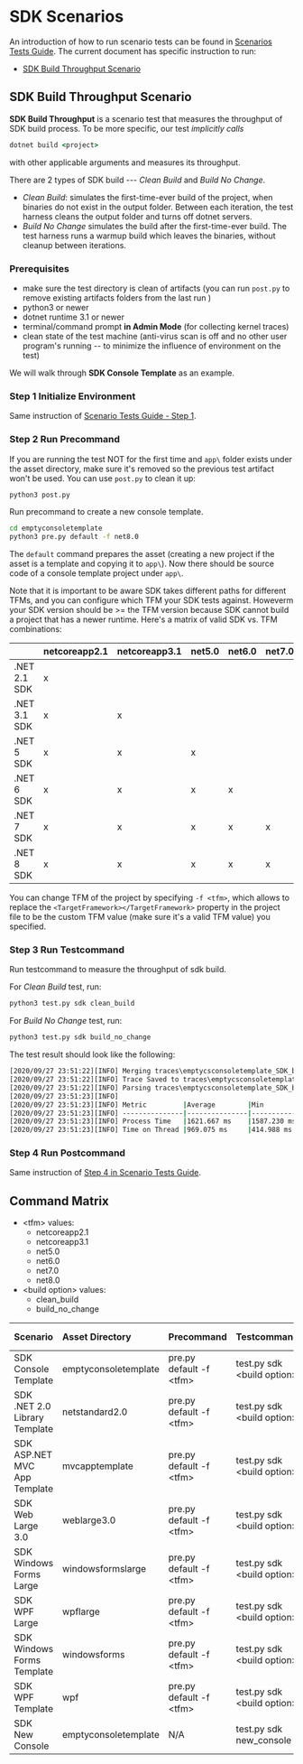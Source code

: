 # SDK Scenarios

An introduction of how to run scenario tests can be found in [Scenarios Tests Guide](./scenarios-workflow.md). The current document has specific instruction to run:

- [SDK Build Throughput Scenario](#sdk-build-throughput-scenario)

## SDK Build Throughput Scenario

**SDK Build Throughput** is a scenario test that measures the throughput of SDK build process. To be more specific, our test *implicitly calls*

```cmd
dotnet build <project>
```

with other applicable arguments and measures its throughput.

There are 2 types of SDK build --- *Clean Build* and *Build No Change*.

- *Clean Build*: simulates the first-time-ever build of the project, when binaries do not exist in the output folder. Between each iteration, the test harness cleans the output folder and turns off dotnet servers.
- *Build No Change* simulates the build after the first-time-ever build. The test harness runs a warmup build which leaves the binaries, without cleanup between iterations.

### Prerequisites

- make sure the test directory is clean of artifacts (you can run `post.py` to remove existing artifacts folders from the last run )
- python3 or newer
- dotnet runtime 3.1 or newer
- terminal/command prompt **in Admin Mode** (for collecting kernel traces)
- clean state of the test machine (anti-virus scan is off and no other user program's running -- to minimize the influence of environment on the test)

We will walk through **SDK Console Template** as an example.

### Step 1 Initialize Environment

Same instruction of [Scenario Tests Guide - Step 1](./scenarios-workflow.md#step-1-initialize-environment).

### Step 2 Run Precommand

If you are running the test NOT for the first time and `app\` folder exists under the asset directory, make sure it's removed so the previous test artifact won't be used. You can use `post.py` to clean it up:

```cmd
python3 post.py
```

Run precommand to create a new console template.

```cmd
cd emptyconsoletemplate
python3 pre.py default -f net8.0
```

The `default` command prepares the asset (creating a new project if the asset is a template and copying it to `app\`). Now there should be source code of a console template project under `app\`.

Note that it is important to be aware SDK takes different paths for different TFMs, and you can configure which TFM your SDK tests against. Howeverm your SDK version should be >= the TFM version because SDK cannot build a project that has a newer runtime. Here's a matrix of valid SDK vs. TFM combinations:

|              | netcoreapp2.1 | netcoreapp3.1 | net5.0 | net6.0 | net7.0 | net8.0 |
|--------------|---------------|---------------|--------|--------|--------|--------|
| .NET 2.1 SDK | x             |               |        |        |        |        |
| .NET 3.1 SDK | x             | x             |        |        |        |        |
| .NET 5 SDK   | x             | x             | x      |        |        |        |
| .NET 6 SDK   | x             | x             | x      | x      |        |        |
| .NET 7 SDK   | x             | x             | x      | x      | x      |        |
| .NET 8 SDK   | x             | x             | x      | x      | x      | x      |

You can change TFM of the project by specifying `-f <tfm>`, which allows to replace the `<TargetFramework></TargetFramework>` property in the project file to be the custom TFM value (make sure it's a valid TFM value) you specified.

### Step 3 Run Testcommand

Run testcommand to measure the throughput of sdk build.

For *Clean Build* test, run:

```cmd
python3 test.py sdk clean_build
```

For *Build No Change* test, run:

```cmd
python3 test.py sdk build_no_change
```

The test result should look like the following:

```cmd
[2020/09/27 23:51:22][INFO] Merging traces\emptycsconsoletemplate_SDK_build_no_change_startup.perflabkernel.etl...
[2020/09/27 23:51:22][INFO] Trace Saved to traces\emptycsconsoletemplate_SDK_build_no_change_startup.etl
[2020/09/27 23:51:22][INFO] Parsing traces\emptycsconsoletemplate_SDK_build_no_change_startup.etl
[2020/09/27 23:51:23][INFO]
[2020/09/27 23:51:23][INFO] Metric         |Average        |Min            |Max
[2020/09/27 23:51:23][INFO] ---------------|---------------|---------------|---------------
[2020/09/27 23:51:23][INFO] Process Time   |1621.667 ms    |1587.230 ms    |1706.269 ms
[2020/09/27 23:51:23][INFO] Time on Thread |969.075 ms     |414.988 ms     |1347.836 ms
```

### Step 4 Run Postcommand

Same instruction of [Step 4 in Scenario Tests Guide](scenarios-workflow.md#step-4-run-postcommand).

## Command Matrix

- \<tfm> values:
  - netcoreapp2.1
  - netcoreapp3.1
  - net5.0
  - net6.0
  - net7.0
  - net8.0
- \<build option> values:
  - clean_build
  - build_no_change

| Scenario                      | Asset Directory      | Precommand               | Testcommand                 | Postcommand | Supported Framework                       | Supported Platform |
|:------------------------------|:---------------------|:-------------------------|:----------------------------|:------------|:------------------------------------------|:-------------------|
| SDK Console Template          | emptyconsoletemplate | pre.py default -f \<tfm> | test.py sdk \<build option> | post.py     | netcoreapp2.1;netcoreapp3.1;net5.0;net6.0;net7.0;net8.0 | Windows;Linux      |
| SDK .NET 2.0 Library Template | netstandard2.0       | pre.py default -f \<tfm> | test.py sdk \<build option> | post.py     | netcoreapp2.1;netcoreapp3.1;net5.0;net6.0;net7.0;net8.0 | Windows;Linux      |
| SDK ASP.NET MVC App Template  | mvcapptemplate       | pre.py default -f \<tfm> | test.py sdk \<build option> | post.py     | netcoreapp3.1;net5.0;net6.0;net7.0;net8.0               | Windows;Linux      |
| SDK Web Large 3.0             | weblarge3.0          | pre.py default -f \<tfm> | test.py sdk \<build option> | post.py     | netcoreapp3.1                             | Windows;Linux      |
| SDK Windows Forms Large       | windowsformslarge    | pre.py default -f \<tfm> | test.py sdk \<build option> | post.py     | netcoreapp3.1                             | Windows            |
| SDK WPF Large                 | wpflarge             | pre.py default -f \<tfm> | test.py sdk \<build option> | post.py     | netcoreapp3.1                             | Windows            |
| SDK Windows Forms Template    | windowsforms         | pre.py default -f \<tfm> | test.py sdk \<build option> | post.py     | netcoreapp3.1                             | Windows            |
| SDK WPF Template              | wpf                  | pre.py default -f \<tfm> | test.py sdk \<build option> | post.py     | netcoreapp3.1                             | Windows            |
| SDK New Console               | emptyconsoletemplate | N/A                      | test.py sdk new_console     | post.py     | netcoreapp2.1;netcoreapp3.1;net5.0;net6.0;net7.0;net8.0 | Windows;Linux      |
